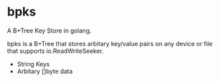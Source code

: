 # bpks

A B+Tree Key Store in golang.

bpks is a B+Tree that stores arbitary key/value pairs on any device or file that supports io.ReadWriteSeeker.

* String Keys
* Arbitary []byte data